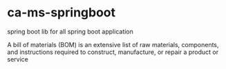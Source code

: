 # ca-ms-springboot

spring boot lib for all spring boot application

A bill of materials (BOM) is an extensive list of raw materials, components, and instructions required to construct, manufacture, or repair a product or service

